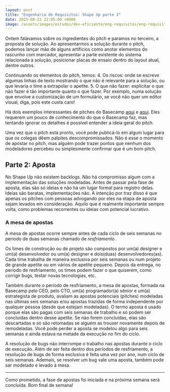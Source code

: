 ```yaml
---
layout: post
title: "Engenharia de Requisitos: Shape Up parte 3"
date: 2025-08-22 22:05:00 +0000
image: /assets/images/estudos/dev-eficiente/eng-requisitos/eng-requisitos-shape-up-parte3-cover.jpg
---
```

Ontem falávamos sobre os ingredientes do pitch e paramos no terceiro, a proposta de solução. Ao apresentarmos a solução durante o pitch, podemos lançar mão de alguns artifícios como anotar elementos do rascunho com marcador, apresentar a parte existente do sistema relacionada à solução, posicionar placas de ensaio dentro do layout atual, dentre outros.

Continuando os elementos do pitch, temos:
4. Os riscos: onde se escreve algumas linhas de texto mostrando o que não é relevante para a solução, ou que levaria o time a extrapolar o apetite.
5. O que não fazer: explicitar o que não fazer é tão importante quanto o que fazer. Por exemplo, numa solução que envolve a customização de um formulário, se você não quer um editor visual, diga, pois este custa caro!

Há dois exemplos interessantes de pitches do Basecamp [aqui](https://basecamp.com/shapeup-todo-pitch) e [aqui](https://basecamp.com/shapeup-groups-pitch). Eles requerem um pouco de conhecimento do que o Basecamp faz, mas tentando ignorar os detalhes é possível entender a ideia geral do pitch.

Uma vez que o pitch está pronto, você pode publicá-lo em algum lugar para que os colegas dêem palpites descompromissados. Não é esse o momento de apostar no pitch, mas alguém pode trazer pontos que nenhum dos modeladores percebeu ou simplesmente confirmar que é um bom pitch.

## Parte 2: Aposta

No Shape Up não existem backlogs. Não há compromisso algum com a implementação das soluções modeladas. Antes de passar pela fase de aposta, elas são só ideias e não há um lugar formal para registro delas. Ideias são baratas, implementações não. A intenção por traz disso é que apenas os pitches com pessoas advogando por eles na etapa de aposta sejam levados em consideração. Aquilo que é realmente importante sempre volta, como problemas recorrentes ou ideias com potencial lucrativo.

### A mesa de apostas

A mesa de apostas ocorre sempre antes de cada ciclo de seis semanas no período de duas semanas chamado de *resfriamento*. 

Os times de construção ou de projeto são compostos por um(a) designer e um(a) desenvolvedor
ou um(a) designer e dois(duas) desenvolvedores(as). Cada time trabalha de maneira exclusiva por seis semanas ou num projeto de grande apetite ou em vários de apetite pequeno. Depois da  entrega, no período de resfriamento, os times podem fazer o que quiserem, como corrigir bugs, testar novas tecnologias, etc.

Também durante o período de resfriamento, a mesa de apostas, formada na Basecamp pelo CEO, pelo CTO, um(a) programador(a) sênior e um(a) estrategista de produto, avaliam as apostas potenciais (pitches) modeladas nas últimas seis semanas e/ou apostas trazidas de forma independente por qualquer pessoa (desde que estejam modeladas). O termo aposta é usado porque elas são pagas com seis semanas de trabalho e só podem ser concluídas dentro desse apetite. Se não forem concluídas, elas são descartadas e só são retomadas se alguém as trouxer novamente depois de remodeladas. Você pode perder a aposta se modelou algo para seis semanas e ainda estava na metade da execução no fim do ciclo.

A resolução de bugs não interrompe o trabalho nas apostas durante o ciclo de execução. Além de ser feita dentro dos períodos de resfriamento, a resolução de bugs de forma exclusiva é feita uma vez por ano, num ciclo de seis semanas. Ademais, se resolver um bug vale uma aposta, também pode ser modelado e levado à mesa.

---

Como prometido, a fase de apostas foi iniciada e na próxima semana será concluída. Bom final de semana!





